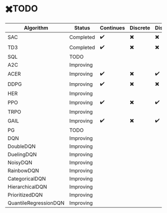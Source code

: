 # :heavy_multiplication_x:TODO

| Algorithm             | Status    | Continues          | Discrete                 | Distributed |
| --------------------- | --------- | ------------------ | ------------------------ | ----------- |
| SAC                   | Completed | :heavy_check_mark: | :heavy_multiplication_x: | :heavy_multiplication_x: |
| TD3                   | Completed | :heavy_check_mark: | :heavy_multiplication_x: | :heavy_multiplication_x: |
| SQL                   | TODO |                    |                          |             |
| A2C                   | Improving |                    |                          |             |
| ACER                  | Improving | :heavy_check_mark: | :heavy_multiplication_x: | :heavy_check_mark: |
| DDPG                  | Improving | :heavy_check_mark: | :heavy_multiplication_x: | :heavy_multiplication_x: |
| HER                   | Improving |                    |                          |             |
| PPO                   | Improving | :heavy_check_mark: | :heavy_multiplication_x: | :heavy_check_mark: |
| TRPO                  | Improving |                    |                          |             |
| GAIL                  | Improving | :heavy_check_mark: | :heavy_multiplication_x: | :heavy_check_mark: |
| PG                    | TODO |                    |                          |             |
| DQN                   | Improving |                    |                          |             |
| DoubleDQN             | Improving |                    |                          |             |
| DuelingDQN            | Improving |                    |                          |             |
| NoisyDQN              | Improving |                    |                          |             |
| RainbowDQN            | Improving |                    |                          |             |
| CategoricalDQN        | Improving |                    |                          |             |
| HierarchicalDQN       | Improving |                    |                          |             |
| PrioritizedDQN        | Improving |                    |                          |             |
| QuantileRegressionDQN | Improving |                    |                          |             |



